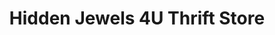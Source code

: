 ---
title: "Hidden Jewels 4U Thrift Store"
url: /pine-river/hidden-jewels-4u-thrift-store/
shop: charity
---